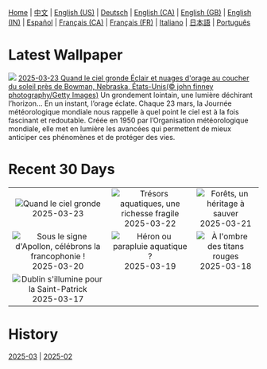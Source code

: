 [Home](../README.md) | [中文](zh-CN.md) | [English (US)](en-US.md) | [Deutsch](de-DE.md) | [English (CA)](en-CA.md) | [English (GB)](en-GB.md) | [English (IN)](en-IN.md) | [Español](es-ES.md) | [Français (CA)](fr-CA.md) | [Français (FR)](fr-FR.md) | [Italiano](it-IT.md) | [日本語](ja-JP.md) | [Português](pt-BR.md)

# Latest Wallpaper
![](https://www.bing.com/th?id=OHR.NebraskaStorm_FR-FR4537048706_UHD.jpg)
[2025-03-23 Quand le ciel gronde Éclair et nuages d'orage au coucher du soleil près de Bowman, Nebraska, États-Unis(© john finney photography/Getty Images)](https://www.bing.com/th?id=OHR.NebraskaStorm_FR-FR4537048706_UHD.jpg)
Un grondement lointain, une lumière déchirant l’horizon… En un instant, l’orage éclate. Chaque 23 mars, la Journée météorologique mondiale nous rappelle à quel point le ciel est à la fois fascinant et redoutable. Créée en 1950 par l’Organisation météorologique mondiale, elle met en lumière les avancées qui permettent de mieux anticiper ces phénomènes et de protéger des vies.

# Recent 30 Days
|  |  |  |
|:---:|:---:|:---:|
| ![](https://www.bing.com/th?id=OHR.NebraskaStorm_FR-FR4537048706_400x240.jpg "Quand le ciel gronde") 2025-03-23 | ![](https://www.bing.com/th?id=OHR.CenoteLilies_FR-FR2811028281_400x240.jpg "Trésors aquatiques, une richesse fragile") 2025-03-22 | ![](https://www.bing.com/th?id=OHR.DanumValley_FR-FR1144734329_400x240.jpg "Forêts, un héritage à sauver") 2025-03-21 |
| ![](https://www.bing.com/th?id=OHR.FrancophonieDay_FR-FR0580579974_400x240.jpg "Sous le signe d'Apollon, célébrons la francophonie !") 2025-03-20 | ![](https://www.bing.com/th?id=OHR.BlackHeron_FR-FR0339627364_400x240.jpg "Héron ou parapluie aquatique ?") 2025-03-19 | ![](https://www.bing.com/th?id=OHR.SedonaSpring_FR-FR0140900404_400x240.jpg "À l'ombre des titans rouges") 2025-03-18 |
| ![](https://www.bing.com/th?id=OHR.BeckettBridge_FR-FR9410208549_400x240.jpg "Dublin s'illumine pour la Saint-Patrick") 2025-03-17 |  |  |

# History
[2025-03](../archives/wallpaper/fr-FR/w_2025_03.md) | [2025-02](../archives/wallpaper/fr-FR/w_2025_02.md)
